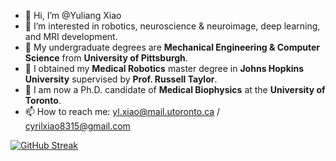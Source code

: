- 👋 Hi, I’m @Yuliang Xiao
- 👀 I’m interested in robotics, neuroscience & neuroimage, deep learning, and MRI development.
- 💞️ My undergraduate degrees are **Mechanical Engineering & Computer Science** from **University of Pittsburgh**.
- 💞️ I obtained my **Medical Robotics** master degree in **Johns Hopkins University** supervised by **Prof. Russell Taylor**.
- 🌱 I am now a Ph.D. candidate of **Medical Biophysics** at the **University of Toronto**.
- 📫 How to reach me: yl.xiao@mail.utoronto.ca / cyrilxiao8315@gmail.com

  
[![GitHub Streak](https://github-readme-streak-stats1.vercel.app?user=Chris%20Xiao&theme=ambient_gradient&hide_border=true&mode=weekly&date_format=n%2Fj%5B%2FY%5D&card_width=950)](https://git.io/streak-stats)
